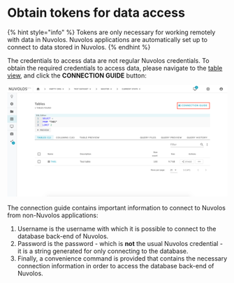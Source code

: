 # Obtain tokens for data access

{% hint style="info" %}
Tokens are only necessary for working remotely with data in Nuvolos. Nuvolos applications are automatically set up to connect to data stored in Nuvolos.
{% endhint %}

The credentials to access data are not regular Nuvolos credentials. To obtain the required credentials to access data, please navigate to the [table view](../the-table-view/), and click the **CONNECTION GUIDE** button:

![](../../.gitbook/assets/screen-shot-2020-03-17-at-1.22.49-pm%20%281%29.png)

The connection guide contains important information to connect to Nuvolos from non-Nuvolos applications:

1. Username is the username with which it is possible to connect to the database back-end of Nuvolos.
2. Password is the password - which is **not** the usual Nuvolos credential - it is a string generated for only connecting to the database.
3. Finally, a convenience command is provided that contains the necessary connection information in order to access the database back-end of Nuvolos.







